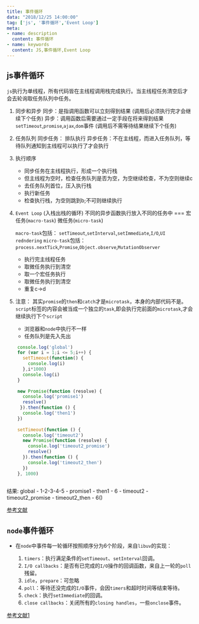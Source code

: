 ```yaml
---
title: 事件循环
data: "2018/12/25 14:00:00"
tag: ['js', '事件循环','Event Loop']
meta: 
- name: description
  content: 事件循环
- name: keywords
  content: JS,事件循环,Event Loop
---
```



## js事件循环 
`js`执行为单线程，所有代码皆在主线程调用栈完成执行。当主线程任务清空后才会去轮询取任务队列中任务。

1. 同步和异步
    同步：是指调用函数可以立刻得到结果 (调用后必须执行完才会继续下个任务)
    异步：调用函数后需要通过一定手段在将来得到结果`setTimeout`,`promise`,`ajax`,`dom`事件 (调用后不需等待结果继续下个任务)
    
2. 任务队列
    同步任务： 排队执行
    异步任务：不在主线程，而进入任务队列，等待队列通知到主线程可以执行了才会执行
    
3. 执行顺序
    -  同步任务在主线程执行，形成一个执行栈
    -  但主线程为空时，检查任务队列是否为空，为空继续检查，不为空则继续c
    -  去任务队列首位，压入执行栈
    -  执行新任务
    -  检查执行栈，为空则跳到b;不可则继续执行
    
    
4. `Event Loop` (入栈出栈的循环)
    不同的异步函数执行放入不同的任务中 === 宏任务(`macro-task`)  微任务(`micro-task`)
   
   `macro-task`包括： `setTimeout`,`setInterval`,`setImmediate`,`I/O`,`UI redndering`
   `micro-task`包括： `process.nextTick`,`Promise`,`Object.observe`,`MutationObserver`
   
   - 执行完主线程任务
   - 取微任务执行到清空
   - 取一个宏任务执行
   - 取微任务执行到清空
   - 重复c->d
 
  
5. 注意：
   其实`promise`的`then`和`catch`才是`microtask`，本身的内部代码不是。
    `script`标签的内容会被当成一个独立的`task`,即会执行完前面的`microtask`,才会继续执行下个`script`
    - 浏览器和`node`中执行不一样
    - 任务队列是先入先出
    
```js
    console.log('global') 
    for (var i = 1;i <= 5;i++) {
      setTimeout(function() {
        console.log(i)
      },i*1000)
      console.log(i)
    }
    
    new Promise(function (resolve) {
      console.log('promise1')
      resolve()
     }).then(function () {
      console.log('then1')
    })
    
    setTimeout(function () {
      console.log('timeout2')
      new Promise(function (resolve) {
        console.log('timeout2_promise')
        resolve()
      }).then(function () {
        console.log('timeout2_then')
      })
    }, 1000)
     
```
结果: global - 1-2-3-4-5 - promise1 - then1 - 6 - timeout2 - timeout2_promise - timeout2_then - 6()

[参考文献](https://juejin.im/post/5aacd1766fb9a028cb2d6766)

## `node`事件循环 

- 在`node`中事件每一轮循环按照顺序分为6个阶段，来自`libuv`的实现：

    1. `timers`：执行满足条件的`setTimeout`、`setInterval`回调。
    2. `I/O callbacks`：是否有已完成的`I/O`操作的回调函数，来自上一轮的`poll`残留。
    3. `idle`，`prepare`：可忽略
    4. `poll`：等待还没完成的`I/O`事件，会因`timers`和超时时间等结束等待。
    5. `check`：执行`setImmediate`的回调。
    6. `close callbacks`：关闭所有的`closing handles`，一些`onclose`事件。

[参考文献1](https://juejin.im/post/5aa5dcabf265da239c7afe1e)


